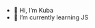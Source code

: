 - 👋 Hi, I’m Kuba
- 🌱 I’m currently learning JS


<!---
SonyBlake/SonyBlake is a ✨ special ✨ repository because its `README.md` (this file) appears on your GitHub profile.
You can click the Preview link to take a look at your changes.
--->
